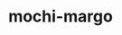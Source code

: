 ---
title: "mochi-margo"
layout: cache
categories: [package, develop]
meta: {"compilers": ["gcc@11.1.0", "gcc@11.4.0", "intel-oneapi-compilers@2025.1.0"], "num_specs": 44, "num_specs_by_stack": {"data-vis-sdk": 11, "e4s": 16, "e4s-neoverse-v2": 8, "e4s-oneapi": 9, "root": 44}, "oss": ["ubuntu20.04", "ubuntu22.04"], "platforms": ["linux"], "stacks": ["data-vis-sdk", "e4s", "e4s-neoverse-v2", "e4s-oneapi", "root"], "targets": ["neoverse_v2", "x86_64_v3"], "versions": ["0.19.0"]}
spec_details: [{"compiler": "intel-oneapi-compilers@2025.1.0", "hash": "22zuxc67jy3krmwrpxmrfm7wophxl7tx", "os": "ubuntu22.04", "platform": "linux", "size": "-", "stacks": ["e4s-oneapi", "root"], "target": "x86_64_v3", "variants": ["build_system=autotools"], "versions": ["0.19.0"]}, {"compiler": "gcc@11.4.0", "hash": "2n6sqrsick47ecnaknj3fdlwus2ttpsd", "os": "ubuntu22.04", "platform": "linux", "size": "-", "stacks": ["e4s-neoverse-v2", "root"], "target": "neoverse_v2", "variants": ["build_system=autotools"], "versions": ["0.19.0"]}, {"compiler": "gcc@11.4.0", "hash": "3r3s6qvjyrdxym6dymixjkispxn3flui", "os": "ubuntu22.04", "platform": "linux", "size": "-", "stacks": ["e4s", "root"], "target": "x86_64_v3", "variants": ["build_system=autotools"], "versions": ["0.19.0"]}, {"compiler": "intel-oneapi-compilers@2025.1.0", "hash": "5bpdiyyjflxzgdp57gwesvyl5zsmtpyn", "os": "ubuntu22.04", "platform": "linux", "size": "-", "stacks": ["e4s-oneapi", "root"], "target": "x86_64_v3", "variants": ["build_system=autotools"], "versions": ["0.19.0"]}, {"compiler": "gcc@11.4.0", "hash": "5eoi4vydfjvgt6nraunb2k6oypfnea3e", "os": "ubuntu22.04", "platform": "linux", "size": "-", "stacks": ["e4s", "root"], "target": "x86_64_v3", "variants": ["build_system=autotools"], "versions": ["0.19.0"]}, {"compiler": "gcc@11.1.0", "hash": "5qjcozf2wsxqqjnritkw2nrkgikc7yrm", "os": "ubuntu20.04", "platform": "linux", "size": "-", "stacks": ["data-vis-sdk", "root"], "target": "x86_64_v3", "variants": ["build_system=autotools"], "versions": ["0.19.0"]}, {"compiler": "gcc@11.1.0", "hash": "6nb5rsohbqihxcbnewuieqmdumyjwtyv", "os": "ubuntu20.04", "platform": "linux", "size": "-", "stacks": ["data-vis-sdk", "root"], "target": "x86_64_v3", "variants": ["build_system=autotools"], "versions": ["0.19.0"]}, {"compiler": "intel-oneapi-compilers@2025.1.0", "hash": "7eocb63lqffuklskxwzzatcnf57ouxkk", "os": "ubuntu22.04", "platform": "linux", "size": "-", "stacks": ["e4s-oneapi", "root"], "target": "x86_64_v3", "variants": ["build_system=autotools"], "versions": ["0.19.0"]}, {"compiler": "gcc@11.4.0", "hash": "a2udkfkam6he2tjdbjdpq3eptdv7ljmj", "os": "ubuntu22.04", "platform": "linux", "size": "-", "stacks": ["e4s", "root"], "target": "x86_64_v3", "variants": ["build_system=autotools"], "versions": ["0.19.0"]}, {"compiler": "gcc@11.4.0", "hash": "aexpea7jyvbm4bkio4s3pcub5z7taqfd", "os": "ubuntu22.04", "platform": "linux", "size": "-", "stacks": ["e4s-neoverse-v2", "root"], "target": "neoverse_v2", "variants": ["build_system=autotools"], "versions": ["0.19.0"]}, {"compiler": "gcc@11.4.0", "hash": "awkf5dmoqct5bnlvzepdr4m4cbule2hm", "os": "ubuntu22.04", "platform": "linux", "size": "-", "stacks": ["e4s-neoverse-v2", "root"], "target": "neoverse_v2", "variants": ["build_system=autotools"], "versions": ["0.19.0"]}, {"compiler": "gcc@11.4.0", "hash": "bqfep667tbrfsrtwzqnojorzqgo42hr7", "os": "ubuntu22.04", "platform": "linux", "size": "-", "stacks": ["e4s-neoverse-v2", "root"], "target": "neoverse_v2", "variants": ["build_system=autotools"], "versions": ["0.19.0"]}, {"compiler": "intel-oneapi-compilers@2025.1.0", "hash": "ct634pigx3sjcp5h75kbfmu6hffhatg4", "os": "ubuntu22.04", "platform": "linux", "size": "-", "stacks": ["e4s-oneapi", "root"], "target": "x86_64_v3", "variants": ["build_system=autotools"], "versions": ["0.19.0"]}, {"compiler": "intel-oneapi-compilers@2025.1.0", "hash": "cv3iibmkl2fgisysp2gxevnscg2ov6my", "os": "ubuntu22.04", "platform": "linux", "size": "-", "stacks": ["e4s-oneapi", "root"], "target": "x86_64_v3", "variants": ["build_system=autotools"], "versions": ["0.19.0"]}, {"compiler": "gcc@11.4.0", "hash": "fdhol7bl7i4zoilezzjijcfzd576vtjs", "os": "ubuntu22.04", "platform": "linux", "size": "-", "stacks": ["e4s", "root"], "target": "x86_64_v3", "variants": ["build_system=autotools"], "versions": ["0.19.0"]}, {"compiler": "gcc@11.4.0", "hash": "fkndvazy3uxyzpqdqbvfovkjsicy3mhh", "os": "ubuntu22.04", "platform": "linux", "size": "-", "stacks": ["e4s", "root"], "target": "x86_64_v3", "variants": ["build_system=autotools"], "versions": ["0.19.0"]}, {"compiler": "gcc@11.4.0", "hash": "fwpm7vzdqestwcnoz4lcw4yposjhirmf", "os": "ubuntu22.04", "platform": "linux", "size": "-", "stacks": ["e4s", "root"], "target": "x86_64_v3", "variants": ["build_system=autotools"], "versions": ["0.19.0"]}, {"compiler": "gcc@11.1.0", "hash": "g2a36ck7tdxc5poo46zl3sabhpbvnce6", "os": "ubuntu20.04", "platform": "linux", "size": "-", "stacks": ["data-vis-sdk", "root"], "target": "x86_64_v3", "variants": ["build_system=autotools"], "versions": ["0.19.0"]}, {"compiler": "gcc@11.1.0", "hash": "gre7np22x57yqlqqhwrkdmdfqfao6um6", "os": "ubuntu20.04", "platform": "linux", "size": "-", "stacks": ["data-vis-sdk", "root"], "target": "x86_64_v3", "variants": ["build_system=autotools"], "versions": ["0.19.0"]}, {"compiler": "gcc@11.4.0", "hash": "gw3aqh5q7l6cb2xznfozbuiq3w3lzsmd", "os": "ubuntu22.04", "platform": "linux", "size": "-", "stacks": ["e4s-neoverse-v2", "root"], "target": "neoverse_v2", "variants": ["build_system=autotools"], "versions": ["0.19.0"]}, {"compiler": "gcc@11.4.0", "hash": "hsy3hk5rwxg4aio3223rqb25p3c7yie7", "os": "ubuntu22.04", "platform": "linux", "size": "-", "stacks": ["e4s", "root"], "target": "x86_64_v3", "variants": ["build_system=autotools"], "versions": ["0.19.0"]}, {"compiler": "gcc@11.4.0", "hash": "hu3ok5i4dftp35nqtokc6pyrn3rwksbo", "os": "ubuntu22.04", "platform": "linux", "size": "-", "stacks": ["e4s", "root"], "target": "x86_64_v3", "variants": ["build_system=autotools"], "versions": ["0.19.0"]}, {"compiler": "gcc@11.4.0", "hash": "jgzdkb2qtwa7gofkifsugihtkgsb7wmi", "os": "ubuntu22.04", "platform": "linux", "size": "-", "stacks": ["e4s-neoverse-v2", "root"], "target": "neoverse_v2", "variants": ["build_system=autotools"], "versions": ["0.19.0"]}, {"compiler": "intel-oneapi-compilers@2025.1.0", "hash": "jlxygx3g42hmdt3fggsfy3z7zkzxstt3", "os": "ubuntu22.04", "platform": "linux", "size": "-", "stacks": ["e4s-oneapi", "root"], "target": "x86_64_v3", "variants": ["build_system=autotools"], "versions": ["0.19.0"]}, {"compiler": "gcc@11.1.0", "hash": "kwfgmuhlxe7hbtfovjbc3jb7ladosmqc", "os": "ubuntu20.04", "platform": "linux", "size": "-", "stacks": ["data-vis-sdk", "root"], "target": "x86_64_v3", "variants": ["build_system=autotools"], "versions": ["0.19.0"]}, {"compiler": "intel-oneapi-compilers@2025.1.0", "hash": "kx5osp73f3q2wcip5a52lrxqt4y7biec", "os": "ubuntu22.04", "platform": "linux", "size": "-", "stacks": ["e4s-oneapi", "root"], "target": "x86_64_v3", "variants": ["build_system=autotools"], "versions": ["0.19.0"]}, {"compiler": "gcc@11.1.0", "hash": "lw3kgv7aigf4yvxqxwouzwhyl4nxxwkq", "os": "ubuntu20.04", "platform": "linux", "size": "-", "stacks": ["data-vis-sdk", "root"], "target": "x86_64_v3", "variants": ["build_system=autotools"], "versions": ["0.19.0"]}, {"compiler": "gcc@11.1.0", "hash": "mfvpx3cslmlee6pzgu3zcp4ltqiczfgm", "os": "ubuntu20.04", "platform": "linux", "size": "-", "stacks": ["data-vis-sdk", "root"], "target": "x86_64_v3", "variants": ["build_system=autotools"], "versions": ["0.19.0"]}, {"compiler": "gcc@11.1.0", "hash": "odanrjkoeoyn4tn5sduxtsqcnse5llf4", "os": "ubuntu20.04", "platform": "linux", "size": "-", "stacks": ["data-vis-sdk", "root"], "target": "x86_64_v3", "variants": ["build_system=autotools"], "versions": ["0.19.0"]}, {"compiler": "gcc@11.4.0", "hash": "owbg63t2bm2kl4xud3plypdvm5uw6rjj", "os": "ubuntu22.04", "platform": "linux", "size": "-", "stacks": ["e4s", "root"], "target": "x86_64_v3", "variants": ["build_system=autotools"], "versions": ["0.19.0"]}, {"compiler": "gcc@11.4.0", "hash": "owefhvj24izsini3rxyylqdp7ihyiskg", "os": "ubuntu22.04", "platform": "linux", "size": "-", "stacks": ["e4s", "root"], "target": "x86_64_v3", "variants": ["build_system=autotools"], "versions": ["0.19.0"]}, {"compiler": "gcc@11.4.0", "hash": "r442fehphqnxrzeswcfc2njxwt5xokeo", "os": "ubuntu22.04", "platform": "linux", "size": "-", "stacks": ["e4s", "root"], "target": "x86_64_v3", "variants": ["build_system=autotools"], "versions": ["0.19.0"]}, {"compiler": "intel-oneapi-compilers@2025.1.0", "hash": "rnylhcxcshtewleslywmbbxqr4ezdgku", "os": "ubuntu22.04", "platform": "linux", "size": "-", "stacks": ["e4s-oneapi", "root"], "target": "x86_64_v3", "variants": ["build_system=autotools"], "versions": ["0.19.0"]}, {"compiler": "gcc@11.4.0", "hash": "t6v4xfckg3k6tr4szfl2enkpgkvuears", "os": "ubuntu22.04", "platform": "linux", "size": "-", "stacks": ["e4s", "root"], "target": "x86_64_v3", "variants": ["build_system=autotools"], "versions": ["0.19.0"]}, {"compiler": "gcc@11.1.0", "hash": "tdqcgzmc7rcvw2ctnzln3hzbuuitwoxu", "os": "ubuntu20.04", "platform": "linux", "size": "-", "stacks": ["data-vis-sdk", "root"], "target": "x86_64_v3", "variants": ["build_system=autotools"], "versions": ["0.19.0"]}, {"compiler": "gcc@11.4.0", "hash": "th2ndw7zhgfxuvs5hueykrxelktw7hqn", "os": "ubuntu22.04", "platform": "linux", "size": "-", "stacks": ["e4s", "root"], "target": "x86_64_v3", "variants": ["build_system=autotools"], "versions": ["0.19.0"]}, {"compiler": "gcc@11.4.0", "hash": "tpi5nlfiokrebriykg6h5lj4rccgzkad", "os": "ubuntu22.04", "platform": "linux", "size": "-", "stacks": ["e4s-neoverse-v2", "root"], "target": "neoverse_v2", "variants": ["build_system=autotools"], "versions": ["0.19.0"]}, {"compiler": "gcc@11.4.0", "hash": "trpukq734f5ihj75ynopmshi7n4h7gvt", "os": "ubuntu22.04", "platform": "linux", "size": "-", "stacks": ["e4s", "root"], "target": "x86_64_v3", "variants": ["build_system=autotools"], "versions": ["0.19.0"]}, {"compiler": "gcc@11.1.0", "hash": "umvnymja22c5zfw5lp2dvemyu4pr52sk", "os": "ubuntu20.04", "platform": "linux", "size": "-", "stacks": ["data-vis-sdk", "root"], "target": "x86_64_v3", "variants": ["build_system=autotools"], "versions": ["0.19.0"]}, {"compiler": "gcc@11.4.0", "hash": "upxfuxcly2n4ed4fnsr3kp5cb4ysbypu", "os": "ubuntu22.04", "platform": "linux", "size": "-", "stacks": ["e4s-neoverse-v2", "root"], "target": "neoverse_v2", "variants": ["build_system=autotools"], "versions": ["0.19.0"]}, {"compiler": "gcc@11.4.0", "hash": "urolopqxjtvrbplmg3omzzeb3jjclmtk", "os": "ubuntu22.04", "platform": "linux", "size": "-", "stacks": ["e4s", "root"], "target": "x86_64_v3", "variants": ["build_system=autotools"], "versions": ["0.19.0"]}, {"compiler": "intel-oneapi-compilers@2025.1.0", "hash": "xewepg7t7uug7oirrf7xl377cri5ubxx", "os": "ubuntu22.04", "platform": "linux", "size": "-", "stacks": ["e4s-oneapi", "root"], "target": "x86_64_v3", "variants": ["build_system=autotools"], "versions": ["0.19.0"]}, {"compiler": "gcc@11.1.0", "hash": "xsykgwm5iumpm4sgkfsmnb7zirdeg36v", "os": "ubuntu20.04", "platform": "linux", "size": "-", "stacks": ["data-vis-sdk", "root"], "target": "x86_64_v3", "variants": ["build_system=autotools"], "versions": ["0.19.0"]}, {"compiler": "gcc@11.4.0", "hash": "ynzyoyyinn4eadix7dld5muw7teqbyd7", "os": "ubuntu22.04", "platform": "linux", "size": "-", "stacks": ["e4s", "root"], "target": "x86_64_v3", "variants": ["build_system=autotools"], "versions": ["0.19.0"]}]
---